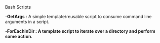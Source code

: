 Bash Scripts

-<b>GetArgs</b> : A simple template/reusable script to consume command line arguments in a script.

-<b>ForEachInDir : A template script to iterate over a directory and perform some action.
